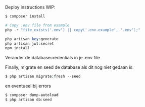 Deploy instructions WIP:
```bash
$ composer install
```

```php
# Copy .env file from example
php -r "file_exists('.env') || copy('.env.example', '.env');"
```

```php
php artisan key:generate
php artisan jwt:secret
npm install
```
Verander de databasecredentials in je .env file

Finally, migrate en seed de database als dit nog niet gedaan is:
```php
$ php artisan migrate:fresh --seed
```

en eventueel bij errors
```bash
$ composer dump-autoload
$ php artisan db:seed
```
